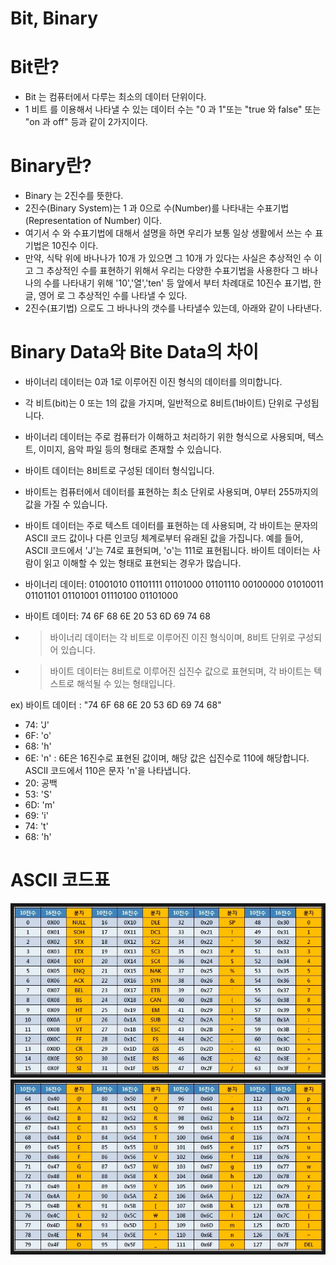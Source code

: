
# Bit, Binary

# Bit란?
- Bit 는 컴퓨터에서 다루는 최소의 데이터 단위이다.
- 1 비트 를 이용해서 나타낼 수 있는 데이터 수는 "0 과 1"또는 "true 와 false" 또는 "on 과 off" 등과 같이 2가지이다.

# Binary란?
- Binary 는 2진수를 뜻한다.
- 2진수(Binary System)는 1 과 0으로 수(Number)를 나타내는 수표기법(Representation of Number) 이다.
- 여기서 수 와 수표기법에 대해서 설명을 하면 우리가 보통 일상 생활에서 쓰는 수 표기법은 10진수 이다. 
- 만약, 식탁 위에 바나나가 10개 가 있으면 그 10개 가 있다는 사실은 추상적인 수 이고 그 추상적인 수를 표현하기 위해서 우리는 다양한 수표기법을 사용한다 그 바나나의 수를 나타내기 위해 '10','열','ten' 등 앞에서 부터 차례대로 10진수 표기법, 한글, 영어 로 그 추상적인 수를 나타낼 수 있다. 
- 2진수(표기법) 으로도 그 바나나의 갯수를 나타낼수 있는데, 아래와 같이 나타낸다.

# Binary Data와 Bite Data의 차이
- 바이너리 데이터는 0과 1로 이루어진 이진 형식의 데이터를 의미합니다.
- 각 비트(bit)는 0 또는 1의 값을 가지며, 일반적으로 8비트(1바이트) 단위로 구성됩니다.
- 바이너리 데이터는 주로 컴퓨터가 이해하고 처리하기 위한 형식으로 사용되며, 텍스트, 이미지, 음악 파일 등의 형태로 존재할 수 있습니다.

- 바이트 데이터는 8비트로 구성된 데이터 형식입니다. 
- 바이트는 컴퓨터에서 데이터를 표현하는 최소 단위로 사용되며, 0부터 255까지의 값을 가질 수 있습니다. 
- 바이트 데이터는 주로 텍스트 데이터를 표현하는 데 사용되며, 각 바이트는 문자의 ASCII 코드 값이나 다른 인코딩 체계로부터 유래된 값을 가집니다. 예를 들어, ASCII 코드에서 'J'는 74로 표현되며, 'o'는 111로 표현됩니다. 바이트 데이터는 사람이 읽고 이해할 수 있는 형태로 표현되는 경우가 많습니다.


- 바이너리 데이터: 01001010 01101111 01101000 01101110 00100000 01010011 01101101 01101001 01110100 01101000
- 바이트 데이터: 74 6F 68 6E 20 53 6D 69 74 68

- >바이너리 데이터는 각 비트로 이루어진 이진 형식이며, 8비트 단위로 구성되어 있습니다. 
-  > 바이트 데이터는 8비트로 이루어진 십진수 값으로 표현되며, 각 바이트는 텍스트로 해석될 수 있는 형태입니다.

ex)
바이트 데이터 :  "74 6F 68 6E 20 53 6D 69 74 68"
- 74: 'J'
- 6F: 'o'
- 68: 'h'
- 6E: 'n' :  6E은 16진수로 표현된 값이며, 해당 값은 십진수로 110에 해당합니다. ASCII 코드에서 110은 문자 'n'을 나타냅니다.
- 20: 공백
- 53: 'S'
- 6D: 'm'
- 69: 'i'
- 74: 't'
- 68: 'h'

# ASCII 코드표
![img.png](../../etc/image/ASCII.png)
![img.png](../../etc/image/ASCII2.png)
